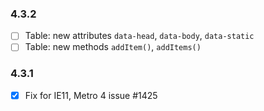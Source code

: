 ### 4.3.2
+ [ ] Table: new attributes `data-head`, `data-body`, `data-static`
+ [ ] Table: new methods `addItem()`, `addItems()`

### 4.3.1
+ [x] Fix for IE11, Metro 4 issue #1425 

